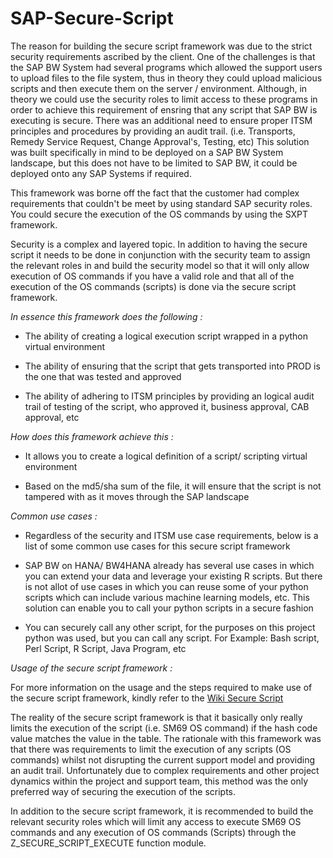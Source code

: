 # SAP-Secure-Script

The reason for building the secure script framework was due to the strict security requirements ascribed by the client. One of the challenges is that the SAP BW System had several programs which allowed the support users to upload files to the file system, thus in theory they could upload malicious scripts and then execute them on the server / environment.
Although, in theory we could use the security roles to limit access to these programs in order to achieve this requirement of ensring that any script that SAP BW is executing is secure. There was an additional need to ensure proper ITSM principles and procedures by providing an audit trail. (i.e. Transports, Remedy Service Request, Change Approval's, Testing, etc)
This solution was built specifically in mind to be deployed on a SAP BW System landscape, but this does not have to be limited to SAP BW, it could be deployed onto any SAP Systems if required. 

This framework was borne off the fact that the customer had complex requirements that couldn't be meet by using standard SAP security roles. You could secure the execution of the OS commands by using the SXPT framework.

Security is a complex and layered topic. In addition to having the secure script it needs to be done in conjunction with the security team to assign the relevant roles in and build the security model so that it will only allow execution of OS commands if you have a valid role and that all of the execution of the OS commands (scripts) is done via the secure script framework.

*In essence this framework does the following :*

  * The ability of creating a logical execution script wrapped in a python virtual environment
  
  * The ability of ensuring that the script that gets transported into PROD is the one that was tested and approved

  * The ability of adhering to ITSM principles by providing an logical audit trail of testing of the script, who approved it, business approval, CAB approval, etc

*How does this framework achieve this :*

  * It allows you to create a logical definition of a script/ scripting virtual environment

  * Based on the md5/sha sum of the file, it will ensure that the script is not tampered with as it moves through the SAP landscape

*Common use cases :*

  * Regardless of the security and ITSM use case requirements, below is a list of some common use cases for this secure script framework

  * SAP BW on HANA/ BW4HANA already has several use cases in which you can extend your data and leverage your existing R scripts. But there is not allot of use cases in which you can reuse some of your python scripts which can include various machine learning models, etc. This solution can enable you to call your python scripts in a secure fashion

  * You can securely call any other script, for the purposes on this project python was used, but you can call any script. For Example: Bash script, Perl Script, R Script, Java Program, etc

*Usage of the secure script framework :*

For more information on the usage and the steps required to make use of the secure script framework, kindly refer to the [Wiki Secure Script](https://github.com/jacintod/SAP-Secure-Script/wiki "SAP Secure Script Framework")

The reality of the secure script framework is that it basically only really limits the execution of the script (i.e. SM69 OS command) if the hash code value matches the value in the table. The rationale with this framework was that there was requirements to limit the execution of any scripts (OS commands) whilst not disrupting the current support model and providing an audit trail. Unfortunately due to complex requirements and other project dynamics within the project and support team, this method was the only preferred way of securing the execution of the scripts.

In addition to the secure script framework, it is recommended to build the relevant security roles which will limit any access to execute SM69 OS commands and any execution of OS commands (Scripts) through the Z_SECURE_SCRIPT_EXECUTE function module.
